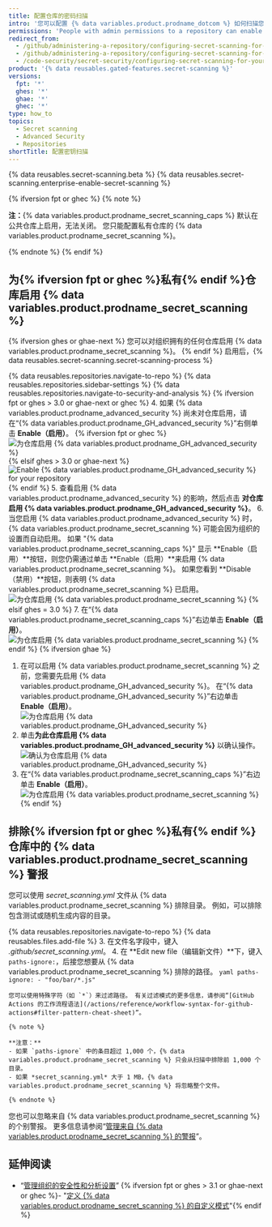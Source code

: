 ```yaml
---
title: 配置仓库的密码扫描
intro: '您可以配置 {% data variables.product.prodname_dotcom %} 如何扫描您仓库中的密码。'
permissions: 'People with admin permissions to a repository can enable {% data variables.product.prodname_secret_scanning %} for the repository.'
redirect_from:
  - /github/administering-a-repository/configuring-secret-scanning-for-private-repositories
  - /github/administering-a-repository/configuring-secret-scanning-for-your-repositories
  - /code-security/secret-security/configuring-secret-scanning-for-your-repositories
product: '{% data reusables.gated-features.secret-scanning %}'
versions:
  fpt: '*'
  ghes: '*'
  ghae: '*'
  ghec: '*'
type: how_to
topics:
  - Secret scanning
  - Advanced Security
  - Repositories
shortTitle: 配置密钥扫描
---
```


{% data reusables.secret-scanning.beta %}
{% data reusables.secret-scanning.enterprise-enable-secret-scanning %}

{% ifversion fpt or ghec %}
{% note %}

**注：**{% data variables.product.prodname_secret_scanning_caps %} 默认在公共仓库上启用，无法关闭。 您只能配置私有仓库的 {% data variables.product.prodname_secret_scanning %}。

{% endnote %}
{% endif %}

## 为{% ifversion fpt or ghec %}私有{% endif %}仓库启用 {% data variables.product.prodname_secret_scanning %}

{% ifversion ghes or ghae-next %}
您可以对组织拥有的任何仓库启用 {% data variables.product.prodname_secret_scanning %}。
{% endif %} 启用后，{% data reusables.secret-scanning.secret-scanning-process %}

{% data reusables.repositories.navigate-to-repo %}
{% data reusables.repositories.sidebar-settings %}
{% data reusables.repositories.navigate-to-security-and-analysis %}
{% ifversion fpt or ghes > 3.0 or ghae-next or ghec %}
4. 如果 {% data variables.product.prodname_advanced_security %} 尚未对仓库启用，请在“{% data variables.product.prodname_GH_advanced_security %}”右侧单击 **Enable（启用）**。
   {% ifversion fpt or ghec %}![为仓库启用 {% data variables.product.prodname_GH_advanced_security %}](/assets/images/help/repository/enable-ghas-dotcom.png)
   {% elsif ghes > 3.0 or ghae-next %}![Enable {% data variables.product.prodname_GH_advanced_security %} for your repository](/assets/images/enterprise/3.1/help/repository/enable-ghas.png){% endif %}
5. 查看启用 {% data variables.product.prodname_advanced_security %} 的影响，然后点击 **对仓库启用 {% data variables.product.prodname_GH_advanced_security %}**。
6. 当您启用 {% data variables.product.prodname_advanced_security %} 时，{% data variables.product.prodname_secret_scanning %} 可能会因为组织的设置而自动启用。 如果 "{% data variables.product.prodname_secret_scanning_caps %}" 显示 **Enable（启用）**按钮，则您仍需通过单击 **Enable（启用）**来启用 {% data variables.product.prodname_secret_scanning %}。 如果您看到 **Disable（禁用）**按钮，则表明 {% data variables.product.prodname_secret_scanning %} 已启用。 ![为仓库启用 {% data variables.product.prodname_secret_scanning %}](/assets/images/help/repository/enable-secret-scanning-dotcom.png)
   {% elsif ghes = 3.0 %}
7. 在“{% data variables.product.prodname_secret_scanning_caps %}”右边单击 **Enable（启用）**。 ![为仓库启用 {% data variables.product.prodname_secret_scanning %}](/assets/images/help/repository/enable-secret-scanning-ghe.png)
   {% endif %}
{% ifversion ghae %}
1. 在可以启用 {% data variables.product.prodname_secret_scanning %} 之前，您需要先启用 {% data variables.product.prodname_GH_advanced_security %}。 在“{% data variables.product.prodname_GH_advanced_security %}”右边单击 **Enable（启用）**。 ![为仓库启用 {% data variables.product.prodname_GH_advanced_security %}](/assets/images/enterprise/github-ae/repository/enable-ghas-ghae.png)
2. 单击**为此仓库启用 {% data variables.product.prodname_GH_advanced_security %}** 以确认操作。 ![确认为仓库启用 {% data variables.product.prodname_GH_advanced_security %}](/assets/images/enterprise/github-ae/repository/enable-ghas-confirmation-ghae.png)
3. 在“{% data variables.product.prodname_secret_scanning_caps %}”右边单击 **Enable（启用）**。 ![为仓库启用 {% data variables.product.prodname_secret_scanning %}](/assets/images/enterprise/github-ae/repository/enable-secret-scanning-ghae.png)
{% endif %}

## 排除{% ifversion fpt or ghec %}私有{% endif %}仓库中的 {% data variables.product.prodname_secret_scanning %} 警报

您可以使用 *secret_scanning.yml* 文件从 {% data variables.product.prodname_secret_scanning %} 排除目录。 例如，可以排除包含测试或随机生成内容的目录。

{% data reusables.repositories.navigate-to-repo %}
{% data reusables.files.add-file %}
3. 在文件名字段中，键入 *.github/secret_scanning.yml*。
4. 在 **Edit new file（编辑新文件）**下，键入 `paths-ignore:`，后接您想要从 {% data variables.product.prodname_secret_scanning %} 排除的路径。
    ``` yaml
    paths-ignore:
      - "foo/bar/*.js"
    ```

    您可以使用特殊字符（如 `*`）来过滤路径。 有关过滤模式的更多信息，请参阅“[GitHub Actions 的工作流程语法](/actions/reference/workflow-syntax-for-github-actions#filter-pattern-cheat-sheet)”。

    {% note %}

    **注意：**
    - 如果 `paths-ignore` 中的条目超过 1,000 个，{% data variables.product.prodname_secret_scanning %} 只会从扫描中排除前 1,000 个目录。
    - 如果 *secret_scanning.yml* 大于 1 MB，{% data variables.product.prodname_secret_scanning %} 将忽略整个文件。

    {% endnote %}

您也可以忽略来自 {% data variables.product.prodname_secret_scanning %} 的个别警报。 更多信息请参阅“[管理来自 {% data variables.product.prodname_secret_scanning %} 的警报](/github/administering-a-repository/managing-alerts-from-secret-scanning#managing-secret-scanning-alerts)”。

## 延伸阅读

- “[管理组织的安全性和分析设置](/organizations/keeping-your-organization-secure/managing-security-and-analysis-settings-for-your-organization)”
{% ifversion fpt or ghes > 3.1 or ghae-next or ghec %}- "[定义 {% data variables.product.prodname_secret_scanning %} 的自定义模式](/code-security/secret-security/defining-custom-patterns-for-secret-scanning)"{% endif %}
